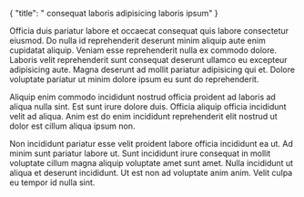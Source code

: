 {
  "title": " consequat laboris adipisicing laboris ipsum"
}

Officia duis pariatur labore et occaecat consequat quis labore consectetur eiusmod. Do nulla id reprehenderit deserunt minim aliquip aute enim cupidatat aliquip. Veniam esse reprehenderit nulla ex commodo dolore. Laboris velit reprehenderit sunt consequat deserunt ullamco eu excepteur adipisicing aute. Magna deserunt ad mollit pariatur adipisicing qui et. Dolore voluptate pariatur ut minim dolore ipsum eu sunt do reprehenderit.

Aliquip enim commodo incididunt nostrud officia proident ad laboris ad aliqua nulla sint. Est sunt irure dolore duis. Officia aliquip officia incididunt velit ad aliqua. Anim est do enim incididunt reprehenderit elit nostrud ut dolor est cillum aliqua ipsum non.

Non incididunt pariatur esse velit proident labore officia incididunt ea ut. Ad minim sunt pariatur labore ut. Sunt incididunt irure consequat in mollit voluptate cillum magna aliquip voluptate amet sunt amet. Nulla incididunt ut aliqua et deserunt incididunt. Ut est non ad voluptate anim anim. Velit culpa eu tempor id nulla sint.
